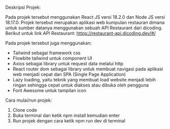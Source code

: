 Deskripsi Projek:

Pada projek tersebut menggunakan React JS versi 18.2.0 dan Node JS versi 18.17.0. Projek tersebut merupakan aplikasi web kumpulan restauran dimana untuk sumber datanya menggunakan sebuah API Restaurant dari dicoding.
Berikut untuk link API Restaurant: https://restaurant-api.dicoding.dev/#/

Pada projek tersebut juga menggunakan:

- Tailwind sebagai framework css
- Flowbite tailwind untuk component UI
- Axios sebagai library untuk request data melalui http
- React router dom sebagai library untuk membuat navigasi pada aplikasi web menjadi cepat dan SPA (Single Page Application)
- Lazy loading, yaitu teknik yang membuat load website menjadi lebih ringan sehingga cepat untuk diakses atau dibuka oleh pengguna
- Font Awesome untuk tampilan icon

Cara mulai/run projek:

1. Clone code
2. Buka terminal dan ketik npm install kemudian enter
3. Run projek dengan cara ketik npm run dev di terminal
